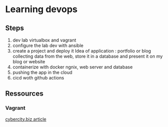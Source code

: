 # Learning devops

## Steps

1. dev lab
virtualbox and vagrant
2. configure the lab dev with ansible
3. create a project and deploy it
Idea of application : portfolio or blog
collecting data from the web, store it in a database and present it on my blog or website
4. containerize with docker
ngnix, web server and database
5. pushing the app in the cloud
6. cicd woth github actions 

## Ressources 
### Vagrant
[cybercity.biz article](https://www.cyberciti.biz/cloud-computing/use-vagrant-to-create-small-virtual-lab-on-linux-osx/)
